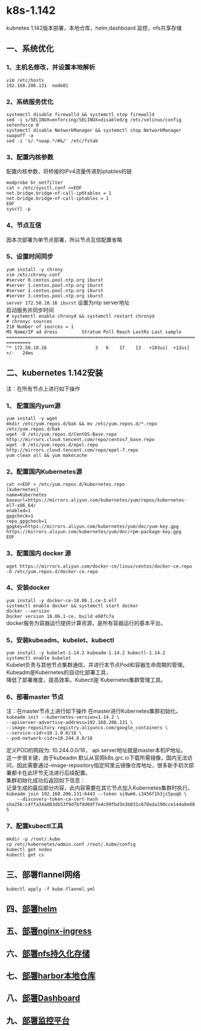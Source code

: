 # k8s-1.142
kubnetes 1.142版本部署，本地仓库，helm,dashboard 监控，nfs共享存储

## 一、系统优化
### 1、主机名修改，并设置本地解析

`vim /etc/hosts`     
`192.168.206.131  node01`  

### 2、系统服务优化
`systemctl disable firewalld && systemctl stop firewalld`  
`sed -i s/SELINUX=enforcing/SELINUX=disabled/g /etc/selinux/config`  
`setenforce 0`   
`systemctl disable NetworkManager && systemctl stop NetworkManager`   
`swapoff -a`   
`sed -i 's/.*swap.*/#&/' /etc/fstab`   

### 3、配置内核参数
配置内核参数，将桥接的IPv4流量传递到iptables的链  
   
`modprobe br_netfilter`   
`cat > /etc/sysctl.conf <<EOF`   
`net.bridge.bridge-nf-call-ip6tables = 1`   
`net.bridge.bridge-nf-call-iptables = 1`   
`EOF`   
`sysctl -p`   
 
### 4、节点互信
因本次部署为单节点部署，所以节点互信配置省略   

### 5、设置时间同步

`yum install -y chrony`   
`vim /etc/chrony.conf`   
`#server 0.centos.pool.ntp.org iburst`   
`#server 1.centos.pool.ntp.org iburst`   
`#server 2.centos.pool.ntp.org iburst`     
`#server 3.centos.pool.ntp.org iburst`     
`server 172.50.10.16 iburst`  设置为ntp server地址   
启动服务并同步时间   
`# systemctl enable chronyd && systemctl restart chronyd`   
`# chronyc sources`   
`210 Number of sources = 1`   
`MS Name/IP ad dress         Stratum Poll Reach LastRx Last sample   `                 
`===============================================================================`    
`^* 172.50.10.16                  3   6    17    13   +103us[  +12us] +/-   24ms`   

## 二、kubernetes 1.142安装
注：在所有节点上进行如下操作
### 1、 配置国内yum源
`yum install -y wget`   
`mkdir /etc/yum.repos.d/bak && mv /etc/yum.repos.d/*.repo /etc/yum.repos.d/bak`   
`wget -O /etc/yum.repos.d/CentOS-Base.repo http://mirrors.cloud.tencent.com/repo/centos7_base.repo`   
`wget -O /etc/yum.repos.d/epel.repo http://mirrors.cloud.tencent.com/repo/epel-7.repo`   
`yum clean all && yum makecache`   
### 2、配置国内Kubernetes源
`cat <<EOF > /etc/yum.repos.d/kubernetes.repo`   
`[kubernetes]`   
`name=Kubernetes`   
`baseurl=https://mirrors.aliyun.com/kubernetes/yum/repos/kubernetes-el7-x86_64/`   
`enabled=1`   
`gpgcheck=1`   
`repo_gpgcheck=1`   
`gpgkey=https://mirrors.aliyun.com/kubernetes/yum/doc/yum-key.gpg https://mirrors.aliyun.com/kubernetes/yum/doc/rpm-package-key.gpg`   
`EOF`  

### 3、配置国内 docker 源
`wget https://mirrors.aliyun.com/docker-ce/linux/centos/docker-ce.repo -O /etc/yum.repos.d/docker-ce.repo`   

### 4、安装docker
`yum install -y docker-ce-18.06.1.ce-3.el7`   
`systemctl enable docker && systemctl start docker`   
`docker --version`     
`Docker version 18.06.1-ce, build e68fc7a`   
docker服务为容器运行提供计算资源，是所有容器运行的基本平台。   

###  5、安装kubeadm、kubelet、kubectl
`yum install -y kubelet-1.14.2 kubeadm-1.14.2 kubectl-1.14.2`   
`systemctl enable kubelet`   
Kubelet负责与其他节点集群通信，并进行本节点Pod和容器生命周期的管理。Kubeadm是Kubernetes的自动化部署工具，   
降低了部署难度，提高效率。Kubectl是`Kubernetes集群管理工具。   

### 6、部署master 节点
注：在master节点上进行如下操作
在master进行Kubernetes集群初始化。   
`kubeadm init --kubernetes-version=1.14.2 \`   
`--apiserver-advertise-address=192.168.206.131 \`   
`--image-repository registry.aliyuncs.com/google_containers \`   
`--service-cidr=10.1.0.0/16 \`   
`--pod-network-cidr=10.244.0.0/16`   

定义POD的网段为: 10.244.0.0/16， api server地址就是master本机IP地址。   
这一步很关键，由于kubeadm 默认从官网k8s.grc.io下载所需镜像，国内无法访问，因此需要通过–image-repository指定阿里云镜像仓库地址，很多新手初次部署都卡在此环节无法进行后续配置。   
集群初始化成功后返回如下信息：   
记录生成的最后部分内容，此内容需要在其它节点加入Kubernetes集群时执行。   
`kubeadm join 192.168.206.131:6443 --token si9wm6.i3456f1h3jz5puqb \`   
`    --discovery-token-ca-cert-hash sha256:c4ffa34a083db53f9d7bf9d0df7e4c99fbd3e3b031c670eda190cce144a8e885`   
### 7、配置kubectl工具
`mkdir -p /root/.kube`   
`cp /etc/kubernetes/admin.conf /root/.kube/config`   
`kubectl get nodes`   
`kubectl get cs`   

## 三、部署flannel网络
`kubectl apply -f kube-flannel.yml`   

## 四、[部署helm](https://github.com/croner02/k8s-1.142/blob/master/helm/linux-amd64/HelmInstall_README.md)

## 五、[部署nginx-ingress](https://github.com/croner02/k8s-1.142/blob/master/ingress/README.md)

## 六、[部署nfs持久化存储](https://github.com/croner02/k8s-1.142/tree/master/nfs-storageclass)

## 七、[部署harbor本地仓库](https://github.com/croner02/k8s-1.142/blob/master/harbor/README.md)

## 八、[部署Dashboard](https://github.com/croner02/k8s-1.142/blob/master/dashboard/README.md)

## 九、[部署监控平台](https://github.com/croner02/k8s-1.142/blob/master/prometheus/prometheus/README.md)


